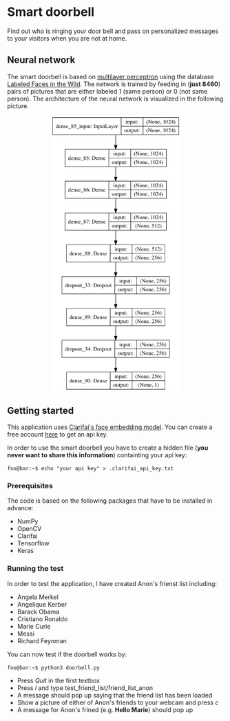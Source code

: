 # Smart doorbell
Find out who is ringing your door bell and pass on personalized messages to your visitors when you are not at home.

## Neural network
The smart doorbell is based on [multilayer perceptron](https://github.com/timudk/smart_doorbell/blob/master/face_model_L2.h5) using the database [Labeled Faces in the Wild](http://vis-www.cs.umass.edu/lfw/). The network is trained by feeding in (**just 8460**) pairs of pictures that are either labeled 1 (same person) or 0 (not same person). The architecture of the neural network is visualized in the following picture.

<p align="center">
  <img src="https://github.com/timudk/smart_doorbell/blob/master/neural_network/L2model_plot.png" width="300">

## Getting started
This application uses [Clarifai's face embedding model](https://clarifai.com/models/face-embedding-image-recognition-model-d02b4508df58432fbb84e800597b8959). You can create a free account [here](https://clarifai.com/developer/) to get an api key. 

In order to use the smart doorbell you have to create a hidden file (**you never want to share this information**) containting your api key:
```console
foo@bar:~$ echo "your api key" > .clarifai_api_key.txt 
```

### Prerequisites

The code is based on the following packages that have to be installed in advance:
* NumPy
* OpenCV
* Clarifai
* Tensorflow
* Keras

### Running the test

In order to test the application, I have created Anon's frienst list including:
* Angela Merkel
* Angelique Kerber
* Barack Obama
* Cristiano Ronaldo
* Marie Curie
* Messi
* Richard Feynman

You can now test if the doorbell works by:
```console
foo@bar:~$ python3 doorbell.py 
```
* Press *Quit* in the first textbox
* Press *l* and type test_friend_list/friend_list_anon
* A message should pop up saying that the friend list has been loaded
* Show a picture of either of Anon's friends to your webcam and press *c*
* A message for Anon's frined (e.g. **Hello Marie**) should pop up
